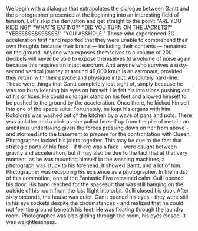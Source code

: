We begin with a dialogue that extrapolates the dialogue between Gantt and the photographer presented at the beginning into an interesting field of tension. Let's skip the derivation and get straight to the point:
"ARE YOU KIDDING!"
"WHAT'S EATING?"
"DID YOU TURN ON THE JACKETS?"
"YEEESSSSSSSSSSS!"
"YOU ASSHOLE!"
Those who experienced 3G acceleration first hand reported that they were unable to comprehend their own thoughts because their brains — including their contents — remained on the ground. Anyone who exposes themselves to a volume of 200 decibels will never be able to expose themselves to a volume of noise again because this requires an intact eardrum. And anyone who survives a sixty-second vertical journey at around 49,000 km/h is an astronaut; provided they return with their psyche and physique intact.
Absolutely hard-line. These were things that Gantt completely lost sight of, simply because he was too busy keeping his eyes on himself. He felt his intestines pushing out of his orifices. He could no longer stand on his feet and allowed himself to be pushed to the ground by the acceleration. Once there, he kicked himself into one of the space suits. Fortunately, he kept his organs with him.
Kokolores was washed out of the kitchen by a wave of pans and pots. There was a clatter and a clink as she pulled herself up from the pile of metal - an ambitious undertaking given the forces pressing down on her from above - and stormed into the basement to prepare for the confrontation with Queen.
Photographer locked his joints together. This may be due to the fact that strategic parts of his face - if there was a face - were caught between gravity and acceleration, but it may also be due to the fact that at that very moment, as he was mounting himself to the washing machines, a photograph was stuck to his forehead. It showed Gantt, and a lot of him. Photographer was recapping his existence as a photographer.
In the midst of this commotion, one of the Fantastic Five remained calm. Gulli opened his door. His hand reached for the spacesuit that was still hanging on the outside of his room from the last flight into orbit. Gulli closed his door.
After sixty seconds, the house was quiet. Gantt opened his eyes - they were still in his eye sockets despite the circumstances - and realized that he could not feel the ground beneath his feet. He was floating through the laundry room. Photographer was also gliding through the room, his eyes closed. It was weightlessness.